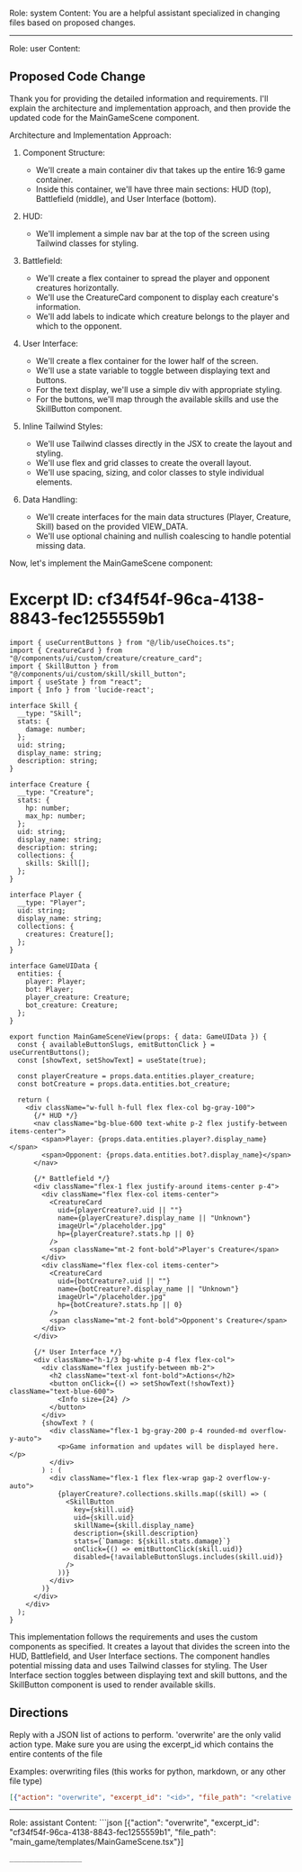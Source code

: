 Role: system
Content: You are a helpful assistant specialized in changing files based on proposed changes.
__________________
Role: user
Content: 
## Proposed Code Change
Thank you for providing the detailed information and requirements. I'll explain the architecture and implementation approach, and then provide the updated code for the MainGameScene component.

Architecture and Implementation Approach:

1. Component Structure:
   - We'll create a main container div that takes up the entire 16:9 game container.
   - Inside this container, we'll have three main sections: HUD (top), Battlefield (middle), and User Interface (bottom).

2. HUD:
   - We'll implement a simple nav bar at the top of the screen using Tailwind classes for styling.

3. Battlefield:
   - We'll create a flex container to spread the player and opponent creatures horizontally.
   - We'll use the CreatureCard component to display each creature's information.
   - We'll add labels to indicate which creature belongs to the player and which to the opponent.

4. User Interface:
   - We'll create a flex container for the lower half of the screen.
   - We'll use a state variable to toggle between displaying text and buttons.
   - For the text display, we'll use a simple div with appropriate styling.
   - For the buttons, we'll map through the available skills and use the SkillButton component.

5. Inline Tailwind Styles:
   - We'll use Tailwind classes directly in the JSX to create the layout and styling.
   - We'll use flex and grid classes to create the overall layout.
   - We'll use spacing, sizing, and color classes to style individual elements.

6. Data Handling:
   - We'll create interfaces for the main data structures (Player, Creature, Skill) based on the provided VIEW_DATA.
   - We'll use optional chaining and nullish coalescing to handle potential missing data.

Now, let's implement the MainGameScene component:

# Excerpt ID: cf34f54f-96ca-4138-8843-fec1255559b1
```tsx main_game/templates/MainGameScene.tsx
import { useCurrentButtons } from "@/lib/useChoices.ts";
import { CreatureCard } from "@/components/ui/custom/creature/creature_card";
import { SkillButton } from "@/components/ui/custom/skill/skill_button";
import { useState } from "react";
import { Info } from 'lucide-react';

interface Skill {
  __type: "Skill";
  stats: {
    damage: number;
  };
  uid: string;
  display_name: string;
  description: string;
}

interface Creature {
  __type: "Creature";
  stats: {
    hp: number;
    max_hp: number;
  };
  uid: string;
  display_name: string;
  description: string;
  collections: {
    skills: Skill[];
  };
}

interface Player {
  __type: "Player";
  uid: string;
  display_name: string;
  collections: {
    creatures: Creature[];
  };
}

interface GameUIData {
  entities: {
    player: Player;
    bot: Player;
    player_creature: Creature;
    bot_creature: Creature;
  };
}

export function MainGameSceneView(props: { data: GameUIData }) {
  const { availableButtonSlugs, emitButtonClick } = useCurrentButtons();
  const [showText, setShowText] = useState(true);

  const playerCreature = props.data.entities.player_creature;
  const botCreature = props.data.entities.bot_creature;

  return (
    <div className="w-full h-full flex flex-col bg-gray-100">
      {/* HUD */}
      <nav className="bg-blue-600 text-white p-2 flex justify-between items-center">
        <span>Player: {props.data.entities.player?.display_name}</span>
        <span>Opponent: {props.data.entities.bot?.display_name}</span>
      </nav>

      {/* Battlefield */}
      <div className="flex-1 flex justify-around items-center p-4">
        <div className="flex flex-col items-center">
          <CreatureCard
            uid={playerCreature?.uid || ""}
            name={playerCreature?.display_name || "Unknown"}
            imageUrl="/placeholder.jpg"
            hp={playerCreature?.stats.hp || 0}
          />
          <span className="mt-2 font-bold">Player's Creature</span>
        </div>
        <div className="flex flex-col items-center">
          <CreatureCard
            uid={botCreature?.uid || ""}
            name={botCreature?.display_name || "Unknown"}
            imageUrl="/placeholder.jpg"
            hp={botCreature?.stats.hp || 0}
          />
          <span className="mt-2 font-bold">Opponent's Creature</span>
        </div>
      </div>

      {/* User Interface */}
      <div className="h-1/3 bg-white p-4 flex flex-col">
        <div className="flex justify-between mb-2">
          <h2 className="text-xl font-bold">Actions</h2>
          <button onClick={() => setShowText(!showText)} className="text-blue-600">
            <Info size={24} />
          </button>
        </div>
        {showText ? (
          <div className="flex-1 bg-gray-200 p-4 rounded-md overflow-y-auto">
            <p>Game information and updates will be displayed here.</p>
          </div>
        ) : (
          <div className="flex-1 flex flex-wrap gap-2 overflow-y-auto">
            {playerCreature?.collections.skills.map((skill) => (
              <SkillButton
                key={skill.uid}
                uid={skill.uid}
                skillName={skill.display_name}
                description={skill.description}
                stats={`Damage: ${skill.stats.damage}`}
                onClick={() => emitButtonClick(skill.uid)}
                disabled={!availableButtonSlugs.includes(skill.uid)}
              />
            ))}
          </div>
        )}
      </div>
    </div>
  );
}
```

This implementation follows the requirements and uses the custom components as specified. It creates a layout that divides the screen into the HUD, Battlefield, and User Interface sections. The component handles potential missing data and uses Tailwind classes for styling. The User Interface section toggles between displaying text and skill buttons, and the SkillButton component is used to render available skills.

## Directions
Reply with a JSON list of actions to perform. 'overwrite' are the only valid action type. 
Make sure you are using the excerpt_id which contains the entire contents of the file

Examples:
overwriting files (this works for python, markdown, or any other file type)
```json output_example1
[{"action": "overwrite", "excerpt_id": "<id>", "file_path": "<relative file path>"}]
```

__________________
Role: assistant
Content: ```json
[{"action": "overwrite", "excerpt_id": "cf34f54f-96ca-4138-8843-fec1255559b1", "file_path": "main_game/templates/MainGameScene.tsx"}]
```
__________________
